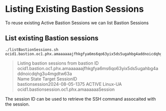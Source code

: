 # Listing Existing Bastion Sessions
To reuse existing Active Bastion Sessions we can list Bastion Sessions
## List existing Bastion sessions
````
./listBastionSessions.sh ocid1.bastion.oc1.phx.amaaaaaajfhkgfya6ms6qo63yix5ds5ugahbg4addnoicdqhg3u4mgdtw63a
````
> Listing bastion sessions from bastion ID ocid1.bastion.oc1.phx.amaaaaaajfhkgfya6ms6qo63yix5ds5ugahbg4addnoicdqhg3u4mgdtw63a<br/>
> Name    State   Target  SessionID<br/>
> bastionsession2024-08-05-1375   ACTIVE  Linux-UA        ocid1.bastionsession.oc1.phx.amaaaaaaSession

The session ID can be used to retrieve the SSH command assocaited with the session.
